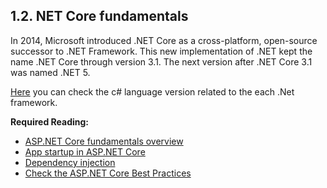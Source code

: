 ## 1.2. NET Core fundamentals

In 2014, Microsoft introduced .NET Core as a cross-platform, open-source successor to .NET Framework. This new implementation of .NET kept the name .NET Core through version 3.1. The next version after .NET Core 3.1 was named .NET 5.

[Here](https://learn.microsoft.com/en-us/dotnet/csharp/language-reference/configure-language-version) you can check the c# language version related to the each .Net framework.

**Required Reading:**

 - [ASP.NET Core fundamentals overview](https://learn.microsoft.com/en-us/aspnet/core/fundamentals/?view=aspnetcore-7.0&tabs=linux)
 - [App startup in ASP.NET Core](https://learn.microsoft.com/en-us/aspnet/core/fundamentals/startup?view=aspnetcore-7.0)
 - [Dependency injection](https://learn.microsoft.com/en-us/aspnet/core/fundamentals/dependency-injection?view=aspnetcore-7.0)
 - [Check the ASP.NET Core Best Practices](https://learn.microsoft.com/en-us/aspnet/core/fundamentals/best-practices?view=aspnetcore-7.0)
